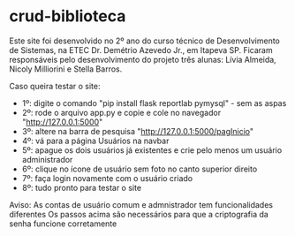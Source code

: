 # crud-biblioteca
Este site foi desenvolvido no 2º ano do curso técnico de Desenvolvimento de Sistemas, na ETEC Dr. Demétrio Azevedo Jr., em Itapeva SP. Ficaram responsáveis pelo desenvolvimento do projeto três alunas: Lívia Almeida, Nicoly Milliorini e Stella Barros.

Caso queira testar o site:

- 1º: digite o comando "pip install flask reportlab pymysql" - sem as aspas
- 2º: rode o arquivo app.py e copie e cole no navegador "http://127.0.0.1:5000"
- 3º: altere na barra de pesquisa "http://127.0.0.1:5000/pagInicio"
- 4º: vá para a página Usuários na navbar
- 5º: apague os dois usuários já existentes e crie pelo menos um usuário administrador
- 6º: clique no ícone de usuário sem foto no canto superior direito
- 7º: faça login novamente com o usuário criado
- 8º: tudo pronto para testar o site

Aviso: As contas de usuário comum e admnistrador tem funcionalidades diferentes
Os passos acima são necessários para que a criptografia da senha funcione corretamente

